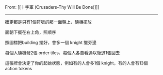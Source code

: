 From: [[十字軍 (Crusaders-Thy Will Be Done)]]]

---

確定都是只有1個符號的那一面朝上，隨機擺放

面朝下擺在右上角，照順序 

照圖標把building 擺好，會多一個 knight 擺旁邊

每個人隨機發2張 order tiles，每個人各自看過以後退1張回去

這張牌會決定了你的起始狀態，例如有的人會多1個 knight，有的人會有13個action tokens
